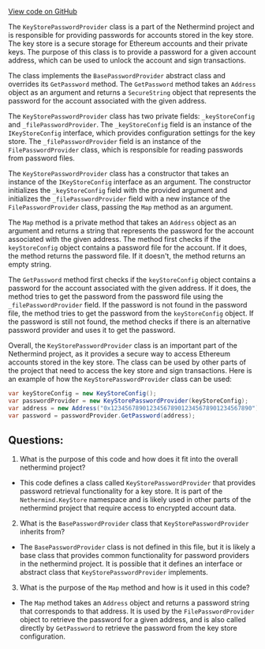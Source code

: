 [View code on GitHub](https://github.com/nethermindeth/nethermind/Nethermind.KeyStore/KeyStorePasswordProvider.cs)

The `KeyStorePasswordProvider` class is a part of the Nethermind project and is responsible for providing passwords for accounts stored in the key store. The key store is a secure storage for Ethereum accounts and their private keys. The purpose of this class is to provide a password for a given account address, which can be used to unlock the account and sign transactions.

The class implements the `BasePasswordProvider` abstract class and overrides its `GetPassword` method. The `GetPassword` method takes an `Address` object as an argument and returns a `SecureString` object that represents the password for the account associated with the given address.

The `KeyStorePasswordProvider` class has two private fields: `_keyStoreConfig` and `_filePasswordProvider`. The `_keyStoreConfig` field is an instance of the `IKeyStoreConfig` interface, which provides configuration settings for the key store. The `_filePasswordProvider` field is an instance of the `FilePasswordProvider` class, which is responsible for reading passwords from password files.

The `KeyStorePasswordProvider` class has a constructor that takes an instance of the `IKeyStoreConfig` interface as an argument. The constructor initializes the `_keyStoreConfig` field with the provided argument and initializes the `_filePasswordProvider` field with a new instance of the `FilePasswordProvider` class, passing the `Map` method as an argument.

The `Map` method is a private method that takes an `Address` object as an argument and returns a string that represents the password for the account associated with the given address. The method first checks if the `keyStoreConfig` object contains a password file for the account. If it does, the method returns the password file. If it doesn't, the method returns an empty string.

The `GetPassword` method first checks if the `keyStoreConfig` object contains a password for the account associated with the given address. If it does, the method tries to get the password from the password file using the `_filePasswordProvider` field. If the password is not found in the password file, the method tries to get the password from the `keyStoreConfig` object. If the password is still not found, the method checks if there is an alternative password provider and uses it to get the password.

Overall, the `KeyStorePasswordProvider` class is an important part of the Nethermind project, as it provides a secure way to access Ethereum accounts stored in the key store. The class can be used by other parts of the project that need to access the key store and sign transactions. Here is an example of how the `KeyStorePasswordProvider` class can be used:

```csharp
var keyStoreConfig = new KeyStoreConfig();
var passwordProvider = new KeyStorePasswordProvider(keyStoreConfig);
var address = new Address("0x1234567890123456789012345678901234567890");
var password = passwordProvider.GetPassword(address);
```
## Questions: 
 1. What is the purpose of this code and how does it fit into the overall nethermind project?
- This code defines a class called `KeyStorePasswordProvider` that provides password retrieval functionality for a key store. It is part of the `Nethermind.KeyStore` namespace and is likely used in other parts of the nethermind project that require access to encrypted account data.

2. What is the `BasePasswordProvider` class that `KeyStorePasswordProvider` inherits from?
- The `BasePasswordProvider` class is not defined in this file, but it is likely a base class that provides common functionality for password providers in the nethermind project. It is possible that it defines an interface or abstract class that `KeyStorePasswordProvider` implements.

3. What is the purpose of the `Map` method and how is it used in this code?
- The `Map` method takes an `Address` object and returns a password string that corresponds to that address. It is used by the `FilePasswordProvider` object to retrieve the password for a given address, and is also called directly by `GetPassword` to retrieve the password from the key store configuration.